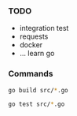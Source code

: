 ### TODO

* integration test
* requests
* docker
* ... learn go

### Commands

```bash
go build src/*.go

go test src/*.go
```
